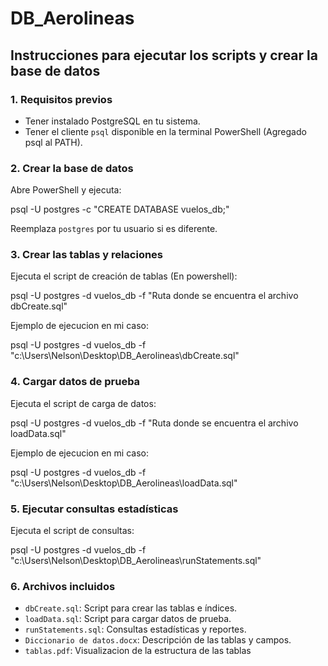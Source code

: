 # DB_Aerolineas

## Instrucciones para ejecutar los scripts y crear la base de datos

### 1. Requisitos previos
- Tener instalado PostgreSQL en tu sistema.
- Tener el cliente `psql` disponible en la terminal PowerShell (Agregado psql al PATH).

### 2. Crear la base de datos
Abre PowerShell y ejecuta:

psql -U postgres -c "CREATE DATABASE vuelos_db;"

Reemplaza `postgres` por tu usuario si es diferente.

### 3. Crear las tablas y relaciones
Ejecuta el script de creación de tablas (En powershell):

psql -U postgres -d vuelos_db -f "Ruta donde se encuentra el archivo dbCreate.sql"

Ejemplo de ejecucion en mi caso:

psql -U postgres -d vuelos_db -f "c:\Users\Nelson\Desktop\DB_Aerolineas\dbCreate.sql"

### 4. Cargar datos de prueba
Ejecuta el script de carga de datos:

psql -U postgres -d vuelos_db -f "Ruta donde se encuentra el archivo loadData.sql"

Ejemplo de ejecucion en mi caso:

psql -U postgres -d vuelos_db -f "c:\Users\Nelson\Desktop\DB_Aerolineas\loadData.sql"


### 5. Ejecutar consultas estadísticas
Ejecuta el script de consultas:

psql -U postgres -d vuelos_db -f "c:\Users\Nelson\Desktop\DB_Aerolineas\runStatements.sql"

### 6. Archivos incluidos
- `dbCreate.sql`: Script para crear las tablas e índices.
- `loadData.sql`: Script para cargar datos de prueba.
- `runStatements.sql`: Consultas estadísticas y reportes.
- `Diccionario de datos.docx`: Descripción de las tablas y campos.
- `tablas.pdf`: Visualizacion de la estructura de las tablas